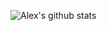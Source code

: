 ![Alex's github stats](https://github-readme-stats.vercel.app/api?username=skryl&count_private=true)

